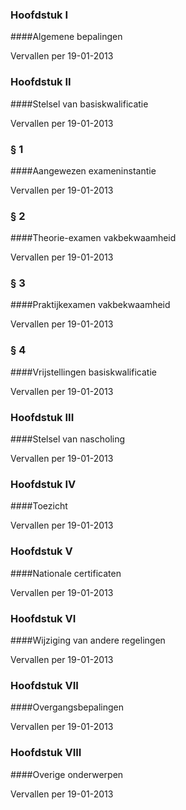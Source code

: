 <meta http-equiv='Content-Type' content='text/html; charset=utf-8' />

### Hoofdstuk  I  

####Algemene bepalingen

Vervallen per 19-01-2013 

### Hoofdstuk  II  

####Stelsel van basiskwalificatie

Vervallen per 19-01-2013 

### §  1  

####Aangewezen exameninstantie

Vervallen per 19-01-2013 

### §  2  

####Theorie-examen vakbekwaamheid

Vervallen per 19-01-2013 

### §  3  

####Praktijkexamen vakbekwaamheid

Vervallen per 19-01-2013 

### §  4  

####Vrijstellingen basiskwalificatie

Vervallen per 19-01-2013 

### Hoofdstuk  III  

####Stelsel van nascholing

Vervallen per 19-01-2013 

### Hoofdstuk  IV  

####Toezicht

Vervallen per 19-01-2013 

### Hoofdstuk  V  

####Nationale certificaten

Vervallen per 19-01-2013 

### Hoofdstuk  VI  

####Wijziging van andere regelingen

Vervallen per 19-01-2013 

### Hoofdstuk  VII  

####Overgangsbepalingen

Vervallen per 19-01-2013 

### Hoofdstuk  VIII  

####Overige onderwerpen

Vervallen per 19-01-2013 


